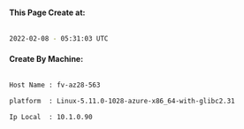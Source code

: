 
   
#### This Page Create at:

```bash

2022-02-08 - 05:31:03 UTC

```

#### Create By Machine:

```bash

Host Name : fv-az28-563

platform  : Linux-5.11.0-1028-azure-x86_64-with-glibc2.31

Ip Local  : 10.1.0.90

```

